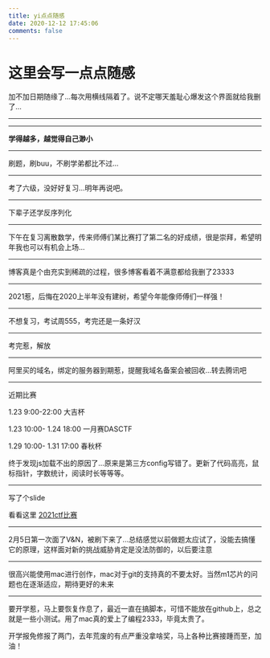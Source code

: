 ```yaml
---
title: yi点点随感
date: 2020-12-12 17:45:06
comments: false
---
```


# 这里会写一点点随感

加不加日期随缘了...每次用横线隔着了。说不定哪天羞耻心爆发这个界面就给我删了...

----

----

 **学得越多，越觉得自己渺小** 



----

刷题，刷buu，不刷学弟都比不过...



---

考了六级，没好好复习...明年再说吧。



----

下辈子还学反序列化



---

下午在复习离散数学，传来师傅们某比赛打了第二名的好成绩，很是崇拜，希望明年我也可以有机会上场...



----

博客真是个由充实到稀疏的过程，很多博客看着不满意都给我删了23333



---

2021惹，后悔在2020上半年没有建树，希望今年能像师傅们一样强！



---

不想复习，考试周555，考完还是一条好汉



----

考完惹，解放



---

阿里买的域名，绑定的服务器到期惹，提醒我域名备案会被回收...转去腾讯吧



---

近期比赛

1.23 9:00-22:00 大吉杯

1.23 10:00- 1.24 18:00 一月赛DASCTF

1.29 10:00- 1.31 17:00 春秋杯



终于发现js加载不出的原因了...原来是第三方config写错了。更新了代码高亮，鼠标指针，字数统计，阅读时长等等等。

---

写了个slide

看看这里 [2021ctf比赛](/slides/2021ctf.html)



---

2月5日第一次面了V&N，被刷下来了...总结感觉以前做题太应试了，没能去搞懂它的原理，这样面对新的挑战威胁肯定是没法防御的，以后要注意

---

很高兴能使用mac进行创作，mac对于git的支持真的不要太好。当然m1芯片的问题也在逐渐适应，期待更好的未来



---

要开学惹，马上要恢复作息了，最近一直在搞脚本，可惜不能放在github上，总之就是一些小测试。用了mac真的爱上了编程2333，毕竟太贵了。

开学报免修报了两门，去年荒废的有点严重没拿啥奖，马上各种比赛接踵而至，加油！